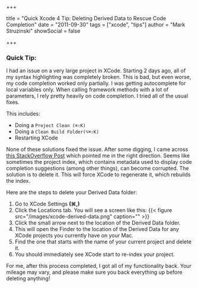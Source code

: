 +++

title = "Quick Xcode 4 Tip: Deleting Derived Data to Rescue Code Completion"
date = "2011-09-30"
tags = ["xcode", "tips"]
author = "Mark Struzinski"
showSocial = false

+++

### Quick Tip:

I had an issue on a very large project in XCode. Starting 2 days ago, all of my syntax highlighting was completely broken. This is bad, but even worse, my code completion worked only partially. I was getting autocomplete for local variables only. When calling framework methods with a lot of parameters, I rely pretty heavily on code completion. I tried all of the usual fixes.

<!-- more -->

This includes:
- Doing a `Project Clean (⌘⇧K)`
- Doing a `Clean Build Folder(⌥⌘⇧K)`
- Restarting XCode

None of these solutions fixed the issue. After some digging, I came across
[this StackOverflow Post][stackoverflow] which pointed me in the right
direction. Seems like sometimes the project index, which contains metadata
used to display code completion suggestions (among other things), can become
corrupted. The solution is to delete it. This will force XCode to regenerate it,
which rebuilds the index.

Here are the steps to delete your Derived Data folder:

1. Go to XCode Settings __(⌘,)__
2. Click the Locations tab. You will see a screen like this:
{{< figure src="/images/xcode-derived-data.png" caption="" >}}
3. Click the small arrow next to the location of the Derived Data folder.
4. This will open the Finder to the location of the Derived Data for any XCode
  projects you currently have on your Mac.
5. Find the one that starts with the name of your current project and delete it.
6. You should immediately see XCode start to re-index your project.

For me, after this process completed, I got all of my functionality back. Your mileage may vary, and please make sure you back everything up before deleting anything!

[stackoverflow]:http://stackoverflow.com/questions/5365212/xcode-4-code-loses-syntax-coloring-when-importing-project-from-xcode-3/5368489#5368489
